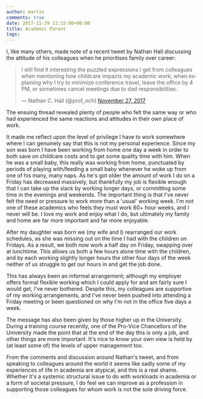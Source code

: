 ```yaml
---
author: martin
comments: true
date: 2017-11-29 11:15:00+00:00
title: Academic Parent
tags:
---
```


I, like many others, made note of a recent tweet by Nathan Hall discussing the attitude of his colleagues when he prioritises family over career:

<blockquote class="twitter-tweet" data-lang="en"><p lang="en" dir="ltr">I still find it interesting the puzzled expressions I get from colleagues when mentioning how childcare impacts my academic work; when explaining why I try to minimize conference travel, leave the office by 4 PM, or sometimes cancel meetings due to dad responsibilities.</p>&mdash; Nathan C. Hall (@prof_nch) <a href="https://twitter.com/prof_nch/status/935188753123086336?ref_src=twsrc%5Etfw">November 27, 2017</a></blockquote>

The ensuing thread revealed plenty of people who felt the same way or who had experienced the same reactions and attitudes in their own place of work.

It made me reflect upon the level of privilege I have to work somewhere where I can genuinely say that this is not my personal experience. Since my son was born I have been working from home one day a week in order to both save on childcare costs and to get some quality time with him. When he was a small baby, this really was working from home, punctuated by periods of playing with/feeding a small baby whenever he woke up from one of his many, many naps. As he's got older the amount of work I do on a Friday has decreased massively, but thankfully my job is flexible enough that I can take up the slack by working longer days, or committing some time in the evenings and weekends. The important thing is that I've never felt the need or pressure to work more than a 'usual' working week. I'm not one of these academics who feels they must work 60+ hour weeks, and I never will be. I love my work and enjoy what I do, but ultimately my family and home are far more important and far more enjoyable.

After my daughter was born we (my wife and I) rearranged our work schedules, as she was missing out on the time I had with the children on Fridays. As a result, we both now work a half day on Friday, swapping over at lunchtime. This allows us both a few hours alone time with the children, and by each working slightly longer hours the other four days of the week neither of us struggle to get our hours in and get the job done.

This has always been an informal arrangement; although my employer offers formal flexible working which I could apply for and am fairly sure I would get, I've never bothered. Despite this, my colleagues are supportive of my working arrangements, and I've never been pushed into attending a Friday meeting or been questioned on why I'm not in the office five days a week.

The message has also been given by those higher up in the University. During a training course recently, one of the Pro-Vice Chancellors of the University made the point that at the end of the day this is only a job, and other things are more important. It's nice to know your own view is held by (at least some of) the levels of upper management too.

From the comments and discussion around Nathan's tweet, and from speaking to colleagues around the world it seems like sadly some of my experiences of life in academia are atypical, and this is a real shame. Whether it's a systemic structural issue to do with workloads in academia or a form of societal pressure, I do feel we can improve as a profession in supporting those colleagues for whom work is not the sole driving force.
